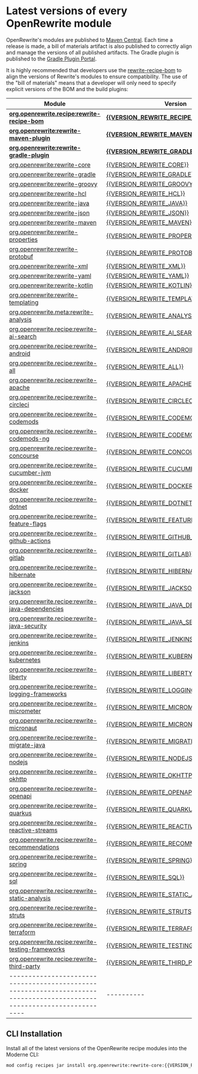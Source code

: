 # Latest versions of every OpenRewrite module

OpenRewrite's modules are published to [Maven Central](https://search.maven.org/search?q=org.openrewrite).
Each time a release is made, a bill of materials artifact is also published to correctly align and manage the versions of all published artifacts.
The Gradle plugin is published to the [Gradle Plugin Portal](https://plugins.gradle.org/plugin/org.openrewrite.rewrite).

It is highly recommended that developers use the [rewrite-recipe-bom](https://github.com/openrewrite/rewrite-recipe-bom)
to align the versions of Rewrite's modules to ensure compatibility.
The use of the "bill of materials" means that a developer will only need to specify explicit versions of the BOM and the build plugins:

| Module                                                                                                                | Version                                                                                                                                                  |
|-----------------------------------------------------------------------------------------------------------------------|----------------------------------------------------------------------------------------------------------------------------------------------------------|
| [**org.openrewrite.recipe:rewrite-recipe-bom**](https://github.com/openrewrite/rewrite-recipe-bom)                    | **[{{VERSION_REWRITE_RECIPE_BOM}}](https://github.com/openrewrite/rewrite-recipe-bom/releases/tag/v{{VERSION_REWRITE_RECIPE_BOM}})**                     |
| [**org.openrewrite:rewrite-maven-plugin**](https://github.com/openrewrite/rewrite-maven-plugin)                       | **[{{VERSION_REWRITE_MAVEN_PLUGIN}}](https://github.com/openrewrite/rewrite-maven-plugin/releases/tag/v{{VERSION_REWRITE_MAVEN_PLUGIN}})**               |
| [**org.openrewrite:rewrite-gradle-plugin**](https://github.com/openrewrite/rewrite-gradle-plugin)                     | **[{{VERSION_REWRITE_GRADLE_PLUGIN}}](https://github.com/openrewrite/rewrite-gradle-plugin/releases/tag/v{{VERSION_REWRITE_GRADLE_PLUGIN}})**            |
| [org.openrewrite:rewrite-core](https://github.com/openrewrite/rewrite)                                                | [{{VERSION_REWRITE_CORE}}](https://github.com/openrewrite/rewrite/releases/tag/v{{VERSION_REWRITE_CORE}})                                                |
| [org.openrewrite:rewrite-gradle](https://github.com/openrewrite/rewrite)                                              | [{{VERSION_REWRITE_GRADLE}}](https://github.com/openrewrite/rewrite/releases/tag/v{{VERSION_REWRITE_GRADLE}})                                            |
| [org.openrewrite:rewrite-groovy](https://github.com/openrewrite/rewrite)                                              | [{{VERSION_REWRITE_GROOVY}}](https://github.com/openrewrite/rewrite/releases/tag/v{{VERSION_REWRITE_GROOVY}})                                            |
| [org.openrewrite:rewrite-hcl](https://github.com/openrewrite/rewrite)                                                 | [{{VERSION_REWRITE_HCL}}](https://github.com/openrewrite/rewrite/releases/tag/v{{VERSION_REWRITE_HCL}})                                                  |
| [org.openrewrite:rewrite-java](https://github.com/openrewrite/rewrite)                                                | [{{VERSION_REWRITE_JAVA}}](https://github.com/openrewrite/rewrite/releases/tag/v{{VERSION_REWRITE_JAVA}})                                                |
| [org.openrewrite:rewrite-json](https://github.com/openrewrite/rewrite)                                                | [{{VERSION_REWRITE_JSON}}](https://github.com/openrewrite/rewrite/releases/tag/v{{VERSION_REWRITE_JSON}})                                                |
| [org.openrewrite:rewrite-maven](https://github.com/openrewrite/rewrite)                                               | [{{VERSION_REWRITE_MAVEN}}](https://github.com/openrewrite/rewrite/releases/tag/v{{VERSION_REWRITE_MAVEN}})                                              |
| [org.openrewrite:rewrite-properties](https://github.com/openrewrite/rewrite)                                          | [{{VERSION_REWRITE_PROPERTIES}}](https://github.com/openrewrite/rewrite/releases/tag/v{{VERSION_REWRITE_PROPERTIES}})                                    |
| [org.openrewrite:rewrite-protobuf](https://github.com/openrewrite/rewrite)                                            | [{{VERSION_REWRITE_PROTOBUF}}](https://github.com/openrewrite/rewrite/releases/tag/v{{VERSION_REWRITE_PROTOBUF}})                                        |
| [org.openrewrite:rewrite-xml](https://github.com/openrewrite/rewrite)                                                 | [{{VERSION_REWRITE_XML}}](https://github.com/openrewrite/rewrite/releases/tag/v{{VERSION_REWRITE_XML}})                                                  |
| [org.openrewrite:rewrite-yaml](https://github.com/openrewrite/rewrite)                                                | [{{VERSION_REWRITE_YAML}}](https://github.com/openrewrite/rewrite/releases/tag/v{{VERSION_REWRITE_YAML}})                                                |
| [org.openrewrite:rewrite-kotlin](https://github.com/openrewrite/rewrite-kotlin)                                       | [{{VERSION_REWRITE_KOTLIN}}](https://github.com/openrewrite/rewrite-kotlin/releases/tag/v{{VERSION_REWRITE_KOTLIN}})                                     |
| [org.openrewrite:rewrite-templating](https://github.com/openrewrite/rewrite-templating)                               | [{{VERSION_REWRITE_TEMPLATING}}](https://github.com/openrewrite/rewrite-templating/releases/tag/v{{VERSION_REWRITE_TEMPLATING}})                         |
| [org.openrewrite.meta:rewrite-analysis](https://github.com/openrewrite/rewrite-analysis)                              | [{{VERSION_REWRITE_ANALYSIS}}](https://github.com/openrewrite/rewrite-analysis/releases/tag/v{{VERSION_REWRITE_ANALYSIS}})                               |
| [org.openrewrite.recipe:rewrite-ai-search](https://github.com/openrewrite/rewrite-ai-search)                          | [{{VERSION_REWRITE_AI_SEARCH}}](https://github.com/openrewrite/rewrite-ai-search/releases/tag/v{{VERSION_REWRITE_AI_SEARCH}})                            |
| [org.openrewrite.recipe:rewrite-android](https://github.com/openrewrite/rewrite-android)                              | [{{VERSION_REWRITE_ANDROID}}](https://github.com/openrewrite/rewrite-android/releases/tag/v{{VERSION_REWRITE_ANDROID}})                                  |
| [org.openrewrite.recipe:rewrite-all](https://github.com/openrewrite/rewrite-all)                                      | [{{VERSION_REWRITE_ALL}}](https://github.com/openrewrite/rewrite-all/releases/tag/v{{VERSION_REWRITE_ALL}})                                              |
| [org.openrewrite.recipe:rewrite-apache](https://github.com/openrewrite/rewrite-apache)                                | [{{VERSION_REWRITE_APACHE}}](https://github.com/openrewrite/rewrite-apache/releases/tag/v{{VERSION_REWRITE_APACHE}})                                     |
| [org.openrewrite.recipe:rewrite-circleci](https://github.com/openrewrite/rewrite-circleci)                            | [{{VERSION_REWRITE_CIRCLECI}}](https://github.com/openrewrite/rewrite-circleci/releases/tag/v{{VERSION_REWRITE_CIRCLECI}})                               |
| [org.openrewrite.recipe:rewrite-codemods](https://github.com/openrewrite/rewrite-codemods)                            | [{{VERSION_REWRITE_CODEMODS}}](https://github.com/openrewrite/rewrite-codemods/releases/tag/v{{VERSION_REWRITE_CODEMODS}})                               |
| [org.openrewrite.recipe:rewrite-codemods-ng](https://github.com/openrewrite/rewrite-codemods-ng)                      | [{{VERSION_REWRITE_CODEMODS_NG}}](https://github.com/openrewrite/rewrite-codemods-ng/releases/tag/v{{VERSION_REWRITE_CODEMODS_NG}})                      |
| [org.openrewrite.recipe:rewrite-concourse](https://github.com/openrewrite/rewrite-concourse)                          | [{{VERSION_REWRITE_CONCOURSE}}](https://github.com/openrewrite/rewrite-concourse/releases/tag/v{{VERSION_REWRITE_CONCOURSE}})                            |
| [org.openrewrite.recipe:rewrite-cucumber-jvm](https://github.com/openrewrite/rewrite-cucumber-jvm)                    | [{{VERSION_REWRITE_CUCUMBER_JVM}}](https://github.com/openrewrite/rewrite-cucumber-jvm/releases/tag/v{{VERSION_REWRITE_CUCUMBER_JVM}})                   |
| [org.openrewrite.recipe:rewrite-docker](https://github.com/openrewrite/rewrite-docker)                                | [{{VERSION_REWRITE_DOCKER}}](https://github.com/openrewrite/rewrite-docker/releases/tag/v{{VERSION_REWRITE_DOCKER}})                                     |
| [org.openrewrite.recipe:rewrite-dotnet](https://github.com/openrewrite/rewrite-dotnet)                                | [{{VERSION_REWRITE_DOTNET}}](https://github.com/openrewrite/rewrite-dotnet/releases/tag/v{{VERSION_REWRITE_DOTNET}})                                     |
| [org.openrewrite.recipe:rewrite-feature-flags](https://github.com/openrewrite/rewrite-feature-flags)                  | [{{VERSION_REWRITE_FEATURE_FLAGS}}](https://github.com/openrewrite/rewrite-feature-flags/releases/tag/v{{VERSION_REWRITE_FEATURE_FLAGS}})                |
| [org.openrewrite.recipe:rewrite-github-actions](https://github.com/openrewrite/rewrite-github-actions)                | [{{VERSION_REWRITE_GITHUB_ACTIONS}}](https://github.com/openrewrite/rewrite-github-actions/releases/tag/v{{VERSION_REWRITE_GITHUB_ACTIONS}})             |
| [org.openrewrite.recipe:rewrite-gitlab](https://github.com/openrewrite/rewrite-gitlab)                                | [{{VERSION_REWRITE_GITLAB}}](https://github.com/openrewrite/rewrite-gitlab/releases/tag/v{{VERSION_REWRITE_GITLAB}})                                     |
| [org.openrewrite.recipe:rewrite-hibernate](https://github.com/openrewrite/rewrite-hibernate)                          | [{{VERSION_REWRITE_HIBERNATE}}](https://github.com/openrewrite/rewrite-hibernate/releases/tag/v{{VERSION_REWRITE_HIBERNATE}})                            |
| [org.openrewrite.recipe:rewrite-jackson](https://github.com/openrewrite/rewrite-jackson)                              | [{{VERSION_REWRITE_JACKSON}}](https://github.com/openrewrite/rewrite-jackson/releases/tag/v{{VERSION_REWRITE_JACKSON}})                                  |
| [org.openrewrite.recipe:rewrite-java-dependencies](https://github.com/openrewrite/rewrite-java-dependencies)          | [{{VERSION_REWRITE_JAVA_DEPENDENCIES}}](https://github.com/openrewrite/rewrite-java-dependencies/releases/tag/v{{VERSION_REWRITE_JAVA_DEPENDENCIES}})    |
| [org.openrewrite.recipe:rewrite-java-security](https://github.com/openrewrite/rewrite-java-security)                  | [{{VERSION_REWRITE_JAVA_SECURITY}}](https://github.com/openrewrite/rewrite-java-security/releases/tag/v{{VERSION_REWRITE_JAVA_SECURITY}})                |
| [org.openrewrite.recipe:rewrite-jenkins](https://github.com/openrewrite/rewrite-jenkins)                              | [{{VERSION_REWRITE_JENKINS}}](https://github.com/openrewrite/rewrite-jenkins/releases/tag/v{{VERSION_REWRITE_JENKINS}})                                  |
| [org.openrewrite.recipe:rewrite-kubernetes](https://github.com/openrewrite/rewrite-kubernetes)                        | [{{VERSION_REWRITE_KUBERNETES}}](https://github.com/openrewrite/rewrite-kubernetes/releases/tag/v{{VERSION_REWRITE_KUBERNETES}})                         |
| [org.openrewrite.recipe:rewrite-liberty](https://github.com/openrewrite/rewrite-liberty)                              | [{{VERSION_REWRITE_LIBERTY}}](https://github.com/openrewrite/rewrite-liberty/releases/tag/v{{VERSION_REWRITE_LIBERTY}})                                  |
| [org.openrewrite.recipe:rewrite-logging-frameworks](https://github.com/openrewrite/rewrite-logging-frameworks)        | [{{VERSION_REWRITE_LOGGING_FRAMEWORKS}}](https://github.com/openrewrite/rewrite-logging-frameworks/releases/tag/v{{VERSION_REWRITE_LOGGING_FRAMEWORKS}}) |
| [org.openrewrite.recipe:rewrite-micrometer](https://github.com/openrewrite/rewrite-micrometer)                        | [{{VERSION_REWRITE_MICROMETER}}](https://github.com/openrewrite/rewrite-micrometer/releases/tag/v{{VERSION_REWRITE_MICROMETER}})                         |
| [org.openrewrite.recipe:rewrite-micronaut](https://github.com/openrewrite/rewrite-micronaut)                          | [{{VERSION_REWRITE_MICRONAUT}}](https://github.com/openrewrite/rewrite-micronaut/releases/tag/v{{VERSION_REWRITE_MICRONAUT}})                            |
| [org.openrewrite.recipe:rewrite-migrate-java](https://github.com/openrewrite/rewrite-migrate-java)                    | [{{VERSION_REWRITE_MIGRATE_JAVA}}](https://github.com/openrewrite/rewrite-migrate-java/releases/tag/v{{VERSION_REWRITE_MIGRATE_JAVA}})                   |
| [org.openrewrite.recipe:rewrite-nodejs](https://github.com/openrewrite/rewrite-nodejs)                                | [{{VERSION_REWRITE_NODEJS}}](https://github.com/openrewrite/rewrite-nodejs/releases/tag/v{{VERSION_REWRITE_NODEJS}})                                     |
| [org.openrewrite.recipe:rewrite-okhttp](https://github.com/openrewrite/rewrite-okhttp)                                | [{{VERSION_REWRITE_OKHTTP}}](https://github.com/openrewrite/rewrite-okhttp/releases/tag/v{{VERSION_REWRITE_OKHTTP}})                                     |
| [org.openrewrite.recipe:rewrite-openapi](https://github.com/openrewrite/rewrite-openapi)                              | [{{VERSION_REWRITE_OPENAPI}}](https://github.com/openrewrite/rewrite-openapi/releases/tag/v{{VERSION_REWRITE_OPENAPI}})                                  |
| [org.openrewrite.recipe:rewrite-quarkus](https://github.com/openrewrite/rewrite-quarkus)                              | [{{VERSION_REWRITE_QUARKUS}}](https://github.com/openrewrite/rewrite-quarkus/releases/tag/v{{VERSION_REWRITE_QUARKUS}})                                  |
| [org.openrewrite.recipe:rewrite-reactive-streams](https://github.com/openrewrite/rewrite-reactive-streams)            | [{{VERSION_REWRITE_REACTIVE_STREAMS}}](https://github.com/openrewrite/rewrite-reactive-streams/releases/tag/v{{VERSION_REWRITE_REACTIVE_STREAMS}})       |
| [org.openrewrite.recipe:rewrite-recommendations](https://github.com/openrewrite/rewrite-recommendations)              | [{{VERSION_REWRITE_RECOMMENDATIONS}}](https://github.com/openrewrite/rewrite-recommendations/releases/tag/v{{VERSION_REWRITE_RECOMMENDATIONS}})          |
| [org.openrewrite.recipe:rewrite-spring](https://github.com/openrewrite/rewrite-spring)                                | [{{VERSION_REWRITE_SPRING}}](https://github.com/openrewrite/rewrite-spring/releases/tag/v{{VERSION_REWRITE_SPRING}})                                     |
| [org.openrewrite.recipe:rewrite-sql](https://github.com/openrewrite/rewrite-sql)                                      | [{{VERSION_REWRITE_SQL}}](https://github.com/openrewrite/rewrite-sql/releases/tag/v{{VERSION_REWRITE_SQL}})                                              |
| [org.openrewrite.recipe:rewrite-static-analysis](https://github.com/openrewrite/rewrite-static-analysis)              | [{{VERSION_REWRITE_STATIC_ANALYSIS}}](https://github.com/openrewrite/rewrite-static-analysis/releases/tag/v{{VERSION_REWRITE_STATIC_ANALYSIS}})          |
| [org.openrewrite.recipe:rewrite-struts](https://github.com/openrewrite/rewrite-struts)                                | [{{VERSION_REWRITE_STRUTS}}](https://github.com/openrewrite/rewrite-struts/releases/tag/v{{VERSION_REWRITE_STRUTS}})                                     |
| [org.openrewrite.recipe:rewrite-terraform](https://github.com/openrewrite/rewrite-terraform)                          | [{{VERSION_REWRITE_TERRAFORM}}](https://github.com/openrewrite/rewrite-terraform/releases/tag/v{{VERSION_REWRITE_TERRAFORM}})                            |
| [org.openrewrite.recipe:rewrite-testing-frameworks](https://github.com/openrewrite/rewrite-testing-frameworks)        | [{{VERSION_REWRITE_TESTING_FRAMEWORKS}}](https://github.com/openrewrite/rewrite-testing-frameworks/releases/tag/v{{VERSION_REWRITE_TESTING_FRAMEWORKS}}) |
| [org.openrewrite.recipe:rewrite-third-party](https://github.com/openrewrite/rewrite-third-party)                      | [{{VERSION_REWRITE_THIRD_PARTY}}](https://github.com/openrewrite/rewrite-third-party/releases/tag/v{{VERSION_REWRITE_THIRD_PARTY}})                      |
|-----------------------------------------------------------------------------------------------------------------------| ----------                                                                                                                                               |

## CLI Installation

Install all of the latest versions of the OpenRewrite recipe modules into the Moderne CLI:

```bash
mod config recipes jar install org.openrewrite:rewrite-core:{{VERSION_REWRITE_CORE}} org.openrewrite:rewrite-gradle:{{VERSION_REWRITE_GRADLE}} org.openrewrite:rewrite-groovy:{{VERSION_REWRITE_GROOVY}} org.openrewrite:rewrite-hcl:{{VERSION_REWRITE_HCL}} org.openrewrite:rewrite-java:{{VERSION_REWRITE_JAVA}} org.openrewrite:rewrite-json:{{VERSION_REWRITE_JSON}} org.openrewrite:rewrite-maven:{{VERSION_REWRITE_MAVEN}} org.openrewrite:rewrite-properties:{{VERSION_REWRITE_PROPERTIES}} org.openrewrite:rewrite-protobuf:{{VERSION_REWRITE_PROTOBUF}} org.openrewrite:rewrite-xml:{{VERSION_REWRITE_XML}} org.openrewrite:rewrite-yaml:{{VERSION_REWRITE_YAML}} org.openrewrite:rewrite-kotlin:{{VERSION_REWRITE_KOTLIN}} org.openrewrite:rewrite-templating:{{VERSION_REWRITE_TEMPLATING}} org.openrewrite.meta:rewrite-analysis:{{VERSION_REWRITE_ANALYSIS}} org.openrewrite.recipe:rewrite-ai-search:{{VERSION_REWRITE_AI_SEARCH}} org.openrewrite.recipe:rewrite-android:{{VERSION_REWRITE_ANDROID}} org.openrewrite.recipe:rewrite-all:{{VERSION_REWRITE_ALL}} org.openrewrite.recipe:rewrite-apache:{{VERSION_REWRITE_APACHE}} org.openrewrite.recipe:rewrite-circleci:{{VERSION_REWRITE_CIRCLECI}} org.openrewrite.recipe:rewrite-codemods:{{VERSION_REWRITE_CODEMODS}} org.openrewrite.recipe:rewrite-codemods-ng:{{VERSION_REWRITE_CODEMODS_NG}} org.openrewrite.recipe:rewrite-concourse:{{VERSION_REWRITE_CONCOURSE}} org.openrewrite.recipe:rewrite-cucumber-jvm:{{VERSION_REWRITE_CUCUMBER_JVM}} org.openrewrite.recipe:rewrite-docker:{{VERSION_REWRITE_DOCKER}} org.openrewrite.recipe:rewrite-dotnet:{{VERSION_REWRITE_DOTNET}} org.openrewrite.recipe:rewrite-feature-flags:{{VERSION_REWRITE_FEATURE_FLAGS}} org.openrewrite.recipe:rewrite-github-actions:{{VERSION_REWRITE_GITHUB_ACTIONS}} org.openrewrite.recipe:rewrite-gitlab:{{VERSION_REWRITE_GITLAB}} org.openrewrite.recipe:rewrite-hibernate:{{VERSION_REWRITE_HIBERNATE}} org.openrewrite.recipe:rewrite-jackson:{{VERSION_REWRITE_JACKSON}} org.openrewrite.recipe:rewrite-java-dependencies:{{VERSION_REWRITE_JAVA_DEPENDENCIES}} org.openrewrite.recipe:rewrite-java-security:{{VERSION_REWRITE_JAVA_SECURITY}} org.openrewrite.recipe:rewrite-jenkins:{{VERSION_REWRITE_JENKINS}} org.openrewrite.recipe:rewrite-kubernetes:{{VERSION_REWRITE_KUBERNETES}} org.openrewrite.recipe:rewrite-liberty:{{VERSION_REWRITE_LIBERTY}} org.openrewrite.recipe:rewrite-logging-frameworks:{{VERSION_REWRITE_LOGGING_FRAMEWORKS}} org.openrewrite.recipe:rewrite-micrometer:{{VERSION_REWRITE_MICROMETER}} org.openrewrite.recipe:rewrite-micronaut:{{VERSION_REWRITE_MICRONAUT}} org.openrewrite.recipe:rewrite-migrate-java:{{VERSION_REWRITE_MIGRATE_JAVA}} org.openrewrite.recipe:rewrite-nodejs:{{VERSION_REWRITE_NODEJS}} org.openrewrite.recipe:rewrite-okhttp:{{VERSION_REWRITE_OKHTTP}} org.openrewrite.recipe:rewrite-openapi:{{VERSION_REWRITE_OPENAPI}} org.openrewrite.recipe:rewrite-quarkus:{{VERSION_REWRITE_QUARKUS}} org.openrewrite.recipe:rewrite-reactive-streams:{{VERSION_REWRITE_REACTIVE_STREAMS}} org.openrewrite.recipe:rewrite-recommendations:{{VERSION_REWRITE_RECOMMENDATIONS}} org.openrewrite.recipe:rewrite-spring:{{VERSION_REWRITE_SPRING}} org.openrewrite.recipe:rewrite-sql:{{VERSION_REWRITE_SQL}} org.openrewrite.recipe:rewrite-static-analysis:{{VERSION_REWRITE_STATIC_ANALYSIS}} org.openrewrite.recipe:rewrite-struts:{{VERSION_REWRITE_STRUTS}} org.openrewrite.recipe:rewrite-terraform:{{VERSION_REWRITE_TERRAFORM}} org.openrewrite.recipe:rewrite-testing-frameworks:{{VERSION_REWRITE_TESTING_FRAMEWORKS}} org.openrewrite.recipe:rewrite-third-party:{{VERSION_REWRITE_THIRD_PARTY}} 
```
